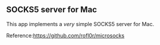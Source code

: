 ## SOCKS5 server for Mac

This app implements a *very* simple SOCKS5 server for Mac.

Reference:https://github.com/rofl0r/microsocks
